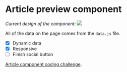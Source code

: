 # Article preview component

_Current design of the component:_
<img src="https://i.ibb.co/tPjN92V/screenshot.png"/>

All of the data on the page comes from the `data.js` file.

- [x] Dynamic data
- [x] Responsive
- [ ] Finish social button

[Article component coding challenge](https://www.frontendmentor.io/challenges/article-preview-component-dYBN_pYFT).
